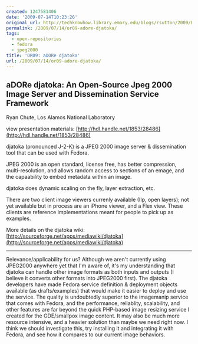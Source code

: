 ```yaml
---
created: 1247581406
date: '2009-07-14T10:23:26'
original_url: http://techknowhow.library.emory.edu/blogs/rsutton/2009/07/14/or09-adore-djatoka
permalink: /2009/07/14/or09-adore-djatoka/
tags:
  - open-repositories
  - fedora
  - jpeg2000
title: 'OR09: aDORe djatoka'
url: /2009/07/14/or09-adore-djatoka/
---
```


## aDORe djatoka: An Open-Source Jpeg 2000 Image Server and Dissemination Service Framework

Ryan Chute, Los Alamos National Laboratory

view presentation materials:  [http://hdl.handle.net/1853/28486](http://hdl.handle.net/1853/28486)

djatoka (pronounced J-2-K) is a JPEG 2000 image server &amp; dissemination tool that can be used with Fedora.

JPEG 2000 is an open standard, license free, has better compression, multi-resolution, and allows random access to sections of an emage, and the capaability to embed metadata within an image.

djatoka does dynamic scaling on the fly, layer extraction, etc.

There are two client image viewers currenly available (IIp, open layers); not yet available but in process are an iPhone viewer, and a Flex view. These clients are reference implementations meant for people to pick up as examples.

More details on the djatoka wiki: [http://sourceforge.net/apps/mediawiki/djatoka](http://sourceforge.net/apps/mediawiki/djatoka)

* * *

Relevance/applicability for us? Although we aren't currently using JPEG2000 anywhere yet that I'm aware of, it's my understanding that djatoka can handle other image formats as both inputs and outputs (I believe it converts other formats into JPEG2000 first). The djatoka developers have made Fedora service definition &amp; deployment objects available (as drafts/examples) that would make it easier to deploy and use the service. The quality is undoubtedly superior to the imagemanip service that comes with Fedora, and the performance, reliablity, scalability, and other features are far beyond the quick PHP-based image resizing service I created for the GDE/smallpox image content. It may also be much more resource intensive, and a heavier solution than maybe we need right now. I think we should investigate this, try installing it and integrating it with Fedora, and see how it compares to our current image behaviors.

